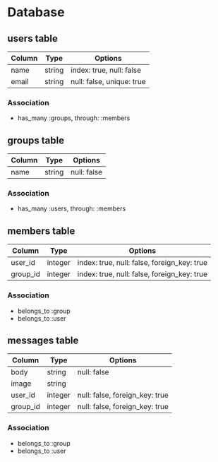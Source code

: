 # Database

## users table

|Column|Type|Options|
|------|----|-------|
|name|string|index: true, null: false|
|email|string|null: false, unique: true|

### Association
- has_many :groups, through: :members

## groups table

|Column|Type|Options|
|------|----|-------|
|name|string|null: false|

### Association
- has_many :users, through: :members

## members table

|Column|Type|Options|
|------|----|-------|
|user_id|integer|index: true, null: false, foreign_key: true|
|group_id|integer|index: true, null: false, foreign_key: true|

### Association
- belongs_to :group
- belongs_to :user

## messages table

|Column|Type|Options|
|------|----|-------|
|body|string|null: false|
|image|string||
|user_id|integer|null: false, foreign_key: true|
|group_id|integer|null: false, foreign_key: true|

### Association
- belongs_to :group
- belongs_to :user
